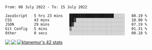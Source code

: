 <!--START_SECTION:waka-->

```text
From: 08 July 2022 - To: 15 July 2022

JavaScript   5 hrs 23 mins   ████████████████████░░░░░   80.19 %
CSS          43 mins         ██▓░░░░░░░░░░░░░░░░░░░░░░   10.90 %
JSON         29 mins         █▓░░░░░░░░░░░░░░░░░░░░░░░   07.19 %
Git Config   5 mins          ▒░░░░░░░░░░░░░░░░░░░░░░░░   01.31 %
Other        0 secs          ░░░░░░░░░░░░░░░░░░░░░░░░░   00.18 %
```

<!--END_SECTION:waka-->
<a href="https://github.com/anuraghazra/github-readme-stats">
  <img align="left" src="https://github-readme-stats.vercel.app/api?username=Tanesan&count_private=true&show_icons=true" />
<img align="left" src="https://github-readme-stats.vercel.app/api/top-langs/?username=Tanesan" />
</a>

[![ktanemur's 42 stats](https://badge42.vercel.app/api/v2/cl1wslf6s002109l771rng2w8/stats?cursusId=21&coalitionId=62)](https://github.com/JaeSeoKim/badge42)
